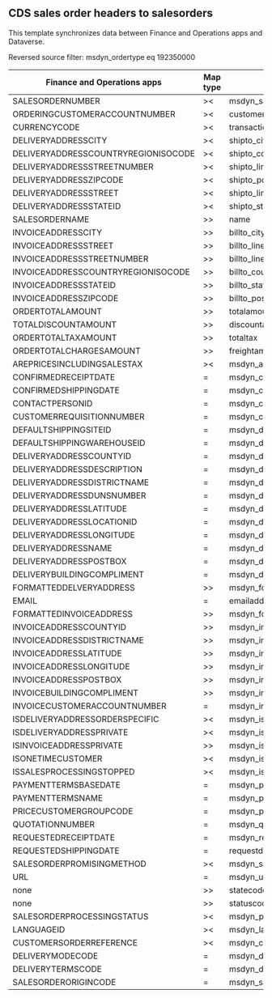 ## CDS sales order headers to salesorders

This template synchronizes data between Finance and Operations apps and Dataverse.

Reversed source filter: msdyn_ordertype eq 192350000

Finance and Operations apps | Map type | Customer engagement apps | Default value
---|---|---|---
SALESORDERNUMBER | >< | msdyn_salesordernumber | 
ORDERINGCUSTOMERACCOUNTNUMBER | >< | customerid.Account(accountnumber).Contact(msdyn_contactpersonid) | 
CURRENCYCODE | >< | transactioncurrencyid.isocurrencycode | 
DELIVERYADDRESSCITY | >< | shipto_city | 
DELIVERYADDRESSCOUNTRYREGIONISOCODE | >< | shipto_country | 
DELIVERYADDRESSSTREETNUMBER | >< | shipto_line2 | 
DELIVERYADDRESSZIPCODE | >< | shipto_postalcode | 
DELIVERYADDRESSSTREET | >< | shipto_line1 | 
DELIVERYADDRESSSTATEID | >< | shipto_stateorprovince | 
SALESORDERNAME | >> | name | 
INVOICEADDRESSCITY | >> | billto_city | 
INVOICEADDRESSSTREET | >> | billto_line1 | 
INVOICEADDRESSSTREETNUMBER | >> | billto_line2 | 
INVOICEADDRESSCOUNTRYREGIONISOCODE | >> | billto_country | 
INVOICEADDRESSSTATEID | >> | billto_stateorprovince | 
INVOICEADDRESSZIPCODE | >> | billto_postalcode | 
ORDERTOTALAMOUNT | >> | totalamount | 
TOTALDISCOUNTAMOUNT | >> | discountamount | 
ORDERTOTALTAXAMOUNT | >> | totaltax | 
ORDERTOTALCHARGESAMOUNT | >> | freightamount | 
AREPRICESINCLUDINGSALESTAX | >< | msdyn_arepricesincludingsalestax | 
CONFIRMEDRECEIPTDATE | = | msdyn_confirmedreceiptdate | 
CONFIRMEDSHIPPINGDATE | = | msdyn_confirmedshippingdate | 
CONTACTPERSONID | = | msdyn_contactperson.msdyn_contactpersonid | 
CUSTOMERREQUISITIONNUMBER | = | msdyn_customerrequisitionnumber | 
DEFAULTSHIPPINGSITEID | = | msdyn_defaultshippingsite.msdyn_siteid | 
DEFAULTSHIPPINGWAREHOUSEID | = | msdyn_defaultshippingwarehouse.msdyn_warehouseidentifier | 
DELIVERYADDRESSCOUNTYID | = | msdyn_deliveryaddresscountyid | 
DELIVERYADDRESSDESCRIPTION | = | msdyn_deliveryaddressdescription | 
DELIVERYADDRESSDISTRICTNAME | = | msdyn_deliveryaddressdistrictname | 
DELIVERYADDRESSDUNSNUMBER | = | msdyn_deliveryaddressdunsnumber | 
DELIVERYADDRESSLATITUDE | = | msdyn_deliveryaddresslatitude | 
DELIVERYADDRESSLOCATIONID | = | msdyn_deliveryaddresslocationid | 
DELIVERYADDRESSLONGITUDE | = | msdyn_deliveryaddresslongitude | 
DELIVERYADDRESSNAME | = | msdyn_deliveryaddressname | 
DELIVERYADDRESSPOSTBOX | = | msdyn_deliveryaddresspostbox | 
DELIVERYBUILDINGCOMPLIMENT | = | msdyn_deliverybuildingcompliment | 
FORMATTEDDELVERYADDRESS | >> | msdyn_formatteddeliveryaddress | 
EMAIL | = | emailaddress | 
FORMATTEDINVOICEADDRESS | >> | msdyn_formattedinvoiceaddress | 
INVOICEADDRESSCOUNTYID | >> | msdyn_invoiceaddresscountyid | 
INVOICEADDRESSDISTRICTNAME | >> | msdyn_invoiceaddressdistrictname | 
INVOICEADDRESSLATITUDE | >> | msdyn_invoiceaddresslatitude | 
INVOICEADDRESSLONGITUDE | >> | msdyn_invoiceaddresslongitude | 
INVOICEADDRESSPOSTBOX | >> | msdyn_invoiceaddresspostbox | 
INVOICEBUILDINGCOMPLIMENT | >> | msdyn_invoicebuildingcompliment | 
INVOICECUSTOMERACCOUNTNUMBER | = | msdyn_invoicecustomer.accountnumber | 
ISDELIVERYADDRESSORDERSPECIFIC | >< | msdyn_isdeliveryaddressorderspecific | 
ISDELIVERYADDRESSPRIVATE | >< | msdyn_isdeliveryaddressprivate | 
ISINVOICEADDRESSPRIVATE | >> | msdyn_isinvoiceaddressprivate | 
ISONETIMECUSTOMER | >< | msdyn_isonetimecustomer | 
ISSALESPROCESSINGSTOPPED | >< | msdyn_issalesprocessingstopped | 
PAYMENTTERMSBASEDATE | = | msdyn_paymenttermsbasedate | 
PAYMENTTERMSNAME | = | msdyn_paymentterms.msdyn_name | 
PRICECUSTOMERGROUPCODE | = | msdyn_pricecustomergroup.msdyn_groupcode | 
QUOTATIONNUMBER | = | msdyn_quotationnumber | 
REQUESTEDRECEIPTDATE | = | msdyn_requestedreceiptdate | 
REQUESTEDSHIPPINGDATE | = | requestdeliveryby | 
SALESORDERPROMISINGMETHOD | >< | msdyn_salesorderpromisingmethod | 
URL | = | msdyn_url | 
none | >> | statecode | 0
none | >> | statuscode | 1
SALESORDERPROCESSINGSTATUS | >< | msdyn_processingstatus | 
LANGUAGEID | >< | msdyn_language | 
CUSTOMERSORDERREFERENCE | >< | msdyn_customersorderreference | 
DELIVERYMODECODE | = | msdyn_deliverymode.msdyn_name | 
DELIVERYTERMSCODE | = | msdyn_deliveryterms.msdyn_termscode | 
SALESORDERORIGINCODE | = | msdyn_salesorderorigin.msdyn_origincode | 
